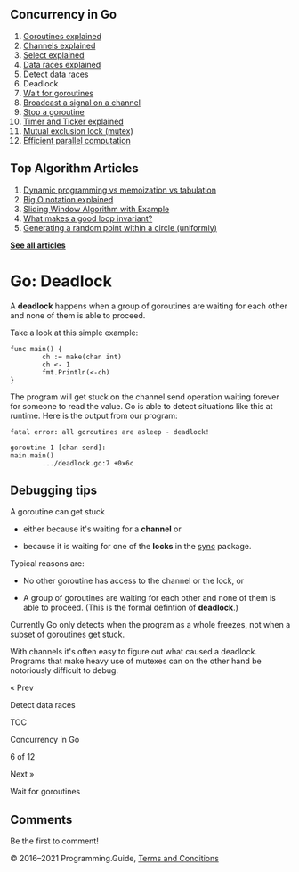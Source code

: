 <span class="underline"></span>

<span class="underline"></span>

## Concurrency in Go

1.  [Goroutines explained](goroutines-explained.html)
2.  [Channels explained](channels-explained.html)
3.  [Select explained](select-explained.html)
4.  [Data races explained](data-races-explained.html)
5.  [Detect data races](detect-data-races.html)
6.  Deadlock
7.  [Wait for goroutines](wait-for-goroutines-waitgroup.html)
8.  [Broadcast a signal on a channel](broadcast-channel.html)
9.  [Stop a goroutine](stop-goroutine.html)
10. [Timer and Ticker explained](time-reset-wait-stop-timeout-cancel-interval.html)
11. [Mutual exclusion lock (mutex)](mutex-explained.html)
12. [Efficient parallel computation](efficient-parallel-computation.html)

<span class="underline"></span>

## Top Algorithm Articles

1.  [Dynamic programming vs memoization vs tabulation](../dynamic-programming-vs-memoization-vs-tabulation.html)
2.  [Big O notation explained](../big-o-notation-explained.html)
3.  [Sliding Window Algorithm with Example](../sliding-window-example.html)
4.  [What makes a good loop invariant?](../what-makes-a-good-loop-invariant.html)
5.  [Generating a random point within a circle (uniformly)](../random-point-within-circle.html)

[**See all articles**](../index.html)

# Go: Deadlock

A **deadlock** happens when a group of goroutines are waiting for each other and none of them is able to proceed.

Take a look at this simple example:

    func main() {
            ch := make(chan int)
            ch <- 1
            fmt.Println(<-ch)
    }

The program will get stuck on the channel send operation waiting forever for someone to read the value. Go is able to detect situations like this at runtime. Here is the output from our program:

    fatal error: all goroutines are asleep - deadlock!

    goroutine 1 [chan send]:
    main.main()
            .../deadlock.go:7 +0x6c

## Debugging tips

A goroutine can get stuck

- either because it's waiting for a **channel** or

- because it is waiting for one of the **locks** in the [sync](https://golang.org/pkg/sync/) package.

Typical reasons are:

- No other goroutine has access to the channel or the lock, or

- A group of goroutines are waiting for each other and none of them is able to proceed. (This is the formal defintion of **deadlock**.)

Currently Go only detects when the program as a whole freezes, not when a subset of goroutines get stuck.

With channels it's often easy to figure out what caused a deadlock. Programs that make heavy use of mutexes can on the other hand be notoriously difficult to debug.

<a href="detect-data-races.html" class="prev"></a>

« Prev

Detect data races

[](go-concurrency-tutorial.html#toc)

TOC

Concurrency in Go

6 of 12

<a href="wait-for-goroutines-waitgroup.html" class="next"></a>

Next »

Wait for goroutines

## Comments

Be the first to comment!

© 2016–2021 Programming.Guide, [Terms and Conditions](../terms-and-conditions.html)
